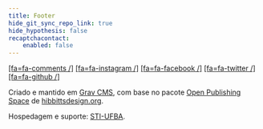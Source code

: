 ```yaml
---
title: Footer
hide_git_sync_repo_link: true
hide_hypothesis: false
recaptchacontact:
    enabled: false
---
```


[[fa=fa-comments /]](https://discord.com/channels/1069941886585937971/)  [[fa=fa-instagram /]](https://www.instagram.com/arqueologiadosensivel)  [[fa=fa-facebook /]](https://www.facebook.com/anarqueologicas)  [[fa=fa-twitter /]](https://www.twitter.com/anarqueologias)  [[fa=fa-github /]](https://github.com/marcelorsr/arqueologia)

Criado e mantido em [Grav CMS](http://getgrav.org), com base no pacote [Open Publishing Space](http://learn.hibbittsdesign.org/openpublishingspace) de [hibbittsdesign.org](http://hibbittsdesign.org).

Hospedagem e suporte: [STI-UFBA](https://sti.ufba.br/).
